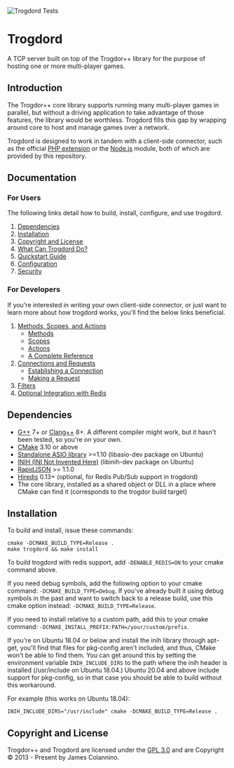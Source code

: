 ![Trogdord Tests](https://github.com/crankycyclops/trogdor-pp/workflows/Trogdord%20Tests/badge.svg)

# Trogdord

A TCP server built on top of the Trogdor++ library for the purpose of hosting one or more multi-player games.

## Introduction

The Trogdor++ core library supports running many multi-player games in parallel, but without a driving application to take advantage of those features, the library would be worthless. Trogdord fills this gap by wrapping around core to host and manage games over a network.

Trogdord is designed to work in tandem with a client-side connector, such as the official [PHP extension](src/php7/trogdord/README.md) or the [Node.js](src/nodejs/trogdord/README.md) module, both of which are provided by this repository.

## Documentation

### For Users

The following links detail how to build, install, configure, and use trogdord.

1. [Dependencies](#dependencies)
2. [Installation](#installation)
3. [Copyright and License](#copyright-and-license)
4. [What Can Trogdord Do?](./docs/what-can-trogdord-do.md)
5. [Quickstart Guide](./docs/quickstart-guide.md)
6. [Configuration](./docs/configuration.md)
7. [Security](./docs/security.md)

### For Developers

If you're interested in writing your own client-side connector, or just want to learn more about how trogdord works, you'll find the below links beneficial.

1. [Methods, Scopes, and Actions](./docs/developer/scopes-and-actions.md)
	- [Methods](./docs/developer/scopes-and-actions.md#methods)
	- [Scopes](./docs/developer/scopes-and-actions.md#scopes)
	- [Actions](./docs/developer/scopes-and-actions.md#actions)
	- [A Complete Reference](./docs/developer/scopes-and-actions.md#a-complete-reference)
2. [Connections and Requests](./docs/developer/connections-and-requests.md)
	- [Establishing a Connection](./docs/developer/connections-and-requests.md#establishing-a-connection)
	- [Making a Request](./docs/developer/connections-and-requests.md#making-a-request)
3. [Filters](./docs/developer/filters.md)
4. [Optional Integration with Redis](./docs/developer/integration-with-redis.md)

## Dependencies

* [G++](https://gcc.gnu.org/projects/cxx-status.html) 7+ or [Clang++](https://clang.llvm.org/cxx_status.html) 8+. A different compiler might work, but it hasn't been tested, so you're on your own.
* [CMake](https://cmake.org/) 3.10 or above
* [Standalone ASIO library](https://think-async.com/Asio/) >=1.10 (libasio-dev package on Ubuntu)
* [INIH (INI Not Invented Here)](https://github.com/benhoyt/inih) (libinih-dev package on Ubuntu)
* [RapidJSON](https://rapidjson.org/) >= 1.1.0
* [Hiredis](https://github.com/redis/hiredis) 0.13+ (optional, for Redis Pub/Sub support in trogdord)
* The core library, installed as a shared object or DLL in a place where CMake can find it (corresponds to the trogdor build target)

## Installation

To build and install, issue these commands:

```
cmake -DCMAKE_BUILD_TYPE=Release .
make trogdord && make install
```

To build trogdord with redis support, add `-DENABLE_REDIS=ON` to your cmake command above.

If you need debug symbols, add the following option to your cmake command: `-DCMAKE_BUILD_TYPE=Debug`. If you've already built it using debug symbols in the past and want to switch back to a release build, use this cmake option instead: `-DCMAKE_BUILD_TYPE=Release`.

If you need to install relative to a custom path, add this to your cmake command: `-DCMAKE_INSTALL_PREFIX:PATH=/your/custom/prefix`.

If you're on Ubuntu 18.04 or below and install the inih library through apt-get, you'll find that files for pkg-config aren't included, and thus, CMake won't be able to find them. You can get around this by setting the environment variable `INIH_INCLUDE_DIRS` to the path where the inih header is installed (/usr/include on Ubuntu 18.04.) Ubuntu 20.04 and above include support for pkg-config, so in that case you should be able to build without this workaround.

For example (this works on Ubuntu 18.04):

```
INIH_INCLUDE_DIRS="/usr/include" cmake -DCMAKE_BUILD_TYPE=Release .
```

## Copyright and License

Trogdor++ and Trogdord are licensed under the [GPL 3.0](https://www.gnu.org/licenses/gpl-3.0.en.html) and are Copyright © 2013 - Present by James Colannino.
